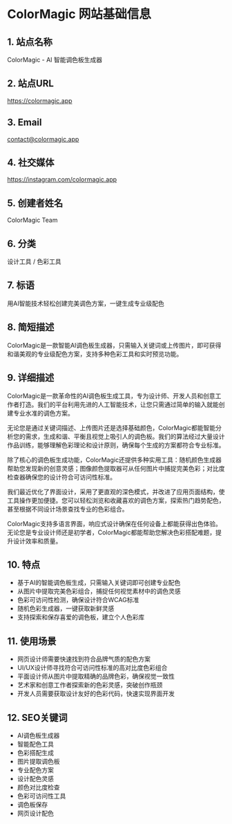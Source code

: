 # ColorMagic 网站基础信息

## 1. 站点名称
ColorMagic - AI 智能调色板生成器

## 2. 站点URL
https://colormagic.app

## 3. Email
contact@colormagic.app

## 4. 社交媒体
https://instagram.com/colormagic.app

## 5. 创建者姓名
ColorMagic Team

## 6. 分类
设计工具 / 色彩工具

## 7. 标语
用AI智能技术轻松创建完美调色方案，一键生成专业级配色

## 8. 简短描述
ColorMagic是一款智能AI调色板生成器，只需输入关键词或上传图片，即可获得和谐美观的专业级配色方案，支持多种色彩工具和实时预览功能。

## 9. 详细描述
ColorMagic是一款革命性的AI调色板生成工具，专为设计师、开发人员和创意工作者打造。我们的平台利用先进的人工智能技术，让您只需通过简单的输入就能创建专业水准的调色方案。

无论您是通过关键词描述、上传图片还是选择基础颜色，ColorMagic都能智能分析您的需求，生成和谐、平衡且视觉上吸引人的调色板。我们的算法经过大量设计作品训练，能够理解色彩理论和设计原则，确保每个生成的方案都符合专业标准。

除了核心的调色板生成功能，ColorMagic还提供多种实用工具：随机颜色生成器帮助您发现新的创意灵感；图像颜色提取器可从任何图片中捕捉完美色彩；对比度检查器确保您的设计符合可访问性标准。

我们最近优化了界面设计，采用了更直观的深色模式，并改进了应用页面结构，使工具操作更加便捷。您可以轻松浏览和收藏喜欢的调色方案，探索热门趋势配色，甚至根据不同设计场景查找专业的色彩组合。

ColorMagic支持多语言界面，响应式设计确保在任何设备上都能获得出色体验。无论您是专业设计师还是初学者，ColorMagic都能帮助您解决色彩搭配难题，提升设计效率和质量。

## 10. 特点

- 基于AI的智能调色板生成，只需输入关键词即可创建专业配色
- 从图片中提取完美色彩组合，捕捉任何视觉素材中的调色灵感
- 色彩可访问性检测，确保设计符合WCAG标准
- 随机色彩生成器，一键获取新鲜灵感
- 支持探索和保存喜爱的调色板，建立个人色彩库

## 11. 使用场景

- 网页设计师需要快速找到符合品牌气质的配色方案
- UI/UX设计师寻找符合可访问性标准的高对比度色彩组合
- 平面设计师从图片中提取精确的品牌色彩，确保视觉一致性
- 艺术家和创意工作者探索新的色彩灵感，突破创作瓶颈
- 开发人员需要获取设计友好的色彩代码，快速实现界面开发

## 12. SEO关键词

- AI调色板生成器
- 智能配色工具
- 色彩搭配生成
- 图片提取调色板
- 专业配色方案
- 设计配色灵感
- 颜色对比度检查
- 色彩可访问性工具
- 调色板保存
- 网页设计配色 